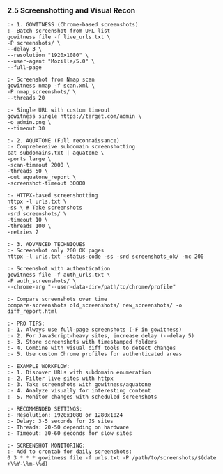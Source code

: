 ### 2.5 Screenshotting and Visual Recon
    :- 1. GOWITNESS (Chrome-based screenshots)
    :- Batch screenshot from URL list
    gowitness file -f live_urls.txt \
    -P screenshots/ \
    --delay 3 \
    --resolution "1920x1080" \
    --user-agent "Mozilla/5.0" \
    --full-page

    :- Screenshot from Nmap scan
    gowitness nmap -f scan.xml \
    -P nmap_screenshots/ \
    --threads 20

    :- Single URL with custom timeout
    gowitness single https://target.com/admin \
    -o admin.png \
    --timeout 30

    :- 2. AQUATONE (Full reconnaissance)
    :- Comprehensive subdomain screenshotting
    cat subdomains.txt | aquatone \
    -ports large \
    -scan-timeout 2000 \
    -threads 50 \
    -out aquatone_report \
    -screenshot-timeout 30000

    :- HTTPX-based screenshotting
    httpx -l urls.txt \
    -ss \ # Take screenshots
    -srd screenshots/ \
    -timeout 10 \
    -threads 100 \
    -retries 2

    :- 3. ADVANCED TECHNIQUES
    :- Screenshot only 200 OK pages
    httpx -l urls.txt -status-code -ss -srd screenshots_ok/ -mc 200

    :- Screenshot with authentication
    gowitness file -f auth_urls.txt \
    -P auth_screenshots/ \
    --chrome-arg "--user-data-dir=/path/to/chrome/profile"

    :- Compare screenshots over time
    compare-screenshots old_screenshots/ new_screenshots/ -o diff_report.html

    :- PRO TIPS:
    :- 1. Always use full-page screenshots (-F in gowitness)
    :- 2. For JavaScript-heavy sites, increase delay (--delay 5)
    :- 3. Store screenshots with timestamped folders
    :- 4. Combine with visual diff tools to detect changes
    :- 5. Use custom Chrome profiles for authenticated areas

    :- EXAMPLE WORKFLOW:
    :- 1. Discover URLs with subdomain enumeration
    :- 2. Filter live sites with httpx
    :- 3. Take screenshots with gowitness/aquatone
    :- 4. Analyze visually for interesting content
    :- 5. Monitor changes with scheduled screenshots

    :- RECOMMENDED SETTINGS:
    :- Resolution: 1920x1080 or 1280x1024
    :- Delay: 3-5 seconds for JS sites
    :- Threads: 20-50 depending on hardware
    :- Timeout: 30-60 seconds for slow sites

    :- SCREENSHOT MONITORING:
    :- Add to crontab for daily screenshots:
    0 3 * * * gowitness file -f urls.txt -P /path/to/screenshots/$(date +\%Y-\%m-\%d)